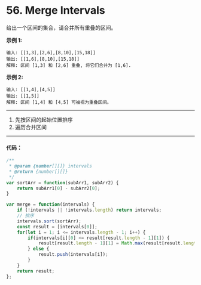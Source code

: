# 56. Merge Intervals

给出一个区间的集合，请合并所有重叠的区间。

**示例 1:**
```
输入: [[1,3],[2,6],[8,10],[15,18]]
输出: [[1,6],[8,10],[15,18]]
解释: 区间 [1,3] 和 [2,6] 重叠, 将它们合并为 [1,6].
```

**示例 2:**
```
输入: [[1,4],[4,5]]
输出: [[1,5]]
解释: 区间 [1,4] 和 [4,5] 可被视为重叠区间。
```

--- 

1. 先按区间的起始位置排序
2. 遍历合并区间


---

#### 代码：

```js
/**
 * @param {number[][]} intervals
 * @return {number[][]}
 */
var sortArr = function(subArr1, subArr2) {
    return subArr1[0] - subArr2[0];
}

var merge = function(intervals) {
    if (!intervals || !intervals.length) return intervals;
    // 排序
    intervals.sort(sortArr);
    const result = [intervals[0]];
    for(let i = 1; i <= intervals.length - 1; i++) {
        if(intervals[i][0] <= result[result.length - 1][1]) {
            result[result.length - 1][1] = Math.max(result[result.length - 1][1], intervals[i][1]);
        } else {
            result.push(intervals[i]);
        }
    }
    return result;
};
```